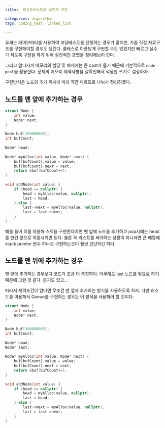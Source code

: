 ```yaml
---
title:  링크드리스트의 실전적 구현

categories: algorithm 
tags: coding_test  linked_list
 
---
```


  
요새는 라이브러리를 사용하여 코딩테스트를 진행하는 경우가 많지만, 가끔 직접 자료구조를 구현해야할 경우도 생긴다. 클래스로 아름답게 구현할 수도 있겠지만 빠르고 실수가 적도록 구현을 하기 위해 실전적인 포맷을 정리해보려 한다.  
  
그리고 알다시피 메모리의 할당 및 해제에는 큰 cost가 들기 때문에 기본적으로 `node pool`을 활용한다. 문제의 메모리 제약사항을 잘확인해서 적당한 크기로 설정하자.  
  
구현방식은 노드의 추가 위치에 따라 약간 다르므로 나눠서 정리하겠다.  
  
  
## 노드를 맨 앞에 추가하는 경우  
  
```cpp  
struct Node {  
	int value;  
	Node* next;  
}  
  
Node buf[100000000];  
int bufCount;  
  
Node* head;  
  
Node* myAlloc(int value, Node* next) {  
	buf[bufCount].value = value;  
	buf[bufCount].next = next;  
	return &buf[bufCount++];  
}  
  
void addNode(int value) {  
	if (head == nullptr) {  
		head = myAlloc(value, nullptr);  
		last = head;  
	} else {  
		last->next = myAlloc(value, nullptr);  
		last = last->next;  
	}  
}  
```  
  
예를 들어 이를 이용해 스택을 구현한다치면 맨 앞에 노드를 추가하고 pop시에는 head를 한칸 앞으로 이동시키면 된다. 물론 꼭 리스트를 써야하는 상황이 아니라면 큰 배열에 stack pointer 변수 하나로 구현하는것이 훨씬 간단하긴 하다.  
  
  
## 노드를 맨 뒤에 추가하는 경우  
맨 앞에 추가하는 경우보다 코드가 조금 더 복잡하다. 아무래도 last 노드를 필요로 하기 때문에 그런 것 같다. 분기도 있고...  
  
따라서 제약조건이 없다면 무조건 맨 앞에 추가하는 방식을 사용하도록 하자. 다만 리스트를 이용해서 Queue를 구현하는 경우는 이 방식을 사용해야 할 것이다.  
  
```cpp  
struct Node {  
	int value;  
	Node* next;  
}  
  
Node buf[100000000];  
int bufCount;  
  
Node* head;  
Node* last;  
  
Node* myAlloc(int value, Node* next) {  
	buf[bufCount].value = value;  
	buf[bufCount].next = next;  
	return &buf[bufCount++];  
}  
  
void addNode(int value) {  
	if (head == nullptr) {  
		head = myAlloc(value, nullptr);  
		last = head;  
	} else {  
		last->next = myAlloc(value, nullptr);  
		last = last->next;  
	}  
}  
```  
